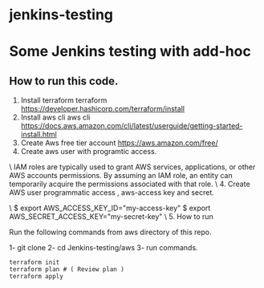 # jenkins-testing
# Some Jenkins testing with add-hoc

##  How to run this code. 
1. Install terraform
   terraform https://developer.hashicorp.com/terraform/install
2. Install aws cli
   aws cli https://docs.aws.amazon.com/cli/latest/userguide/getting-started-install.html
3. Create Aws free tier account  https://aws.amazon.com/free/
4. Create aws user with programtic access. 

\\
IAM roles are typically used to grant AWS services, applications, or other AWS accounts permissions. By assuming an IAM role, an entity can temporarily acquire the permissions associated with that role.
\\
4. Create AWS user programmatic access , aws-access key and secret.

\\
$ export AWS_ACCESS_KEY_ID="my-access-key"
$ export AWS_SECRET_ACCESS_KEY="my-secret-key"
\\
5. How to run 

Run the following commands from aws directory of this repo.

1- git clone 
2- cd Jenkins-testing/aws
3- run commands.

    terraform init 
    terraform plan # ( Review plan )
    terraform apply


